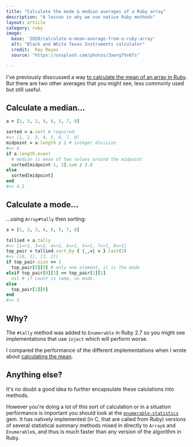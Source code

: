 ```yaml
---
title: "Calculate the mode & median averages of a Ruby array"
description: "A lesson in why we use native Ruby methods"
layout: article
category: ruby
image:
  base: '2020/calculate-a-mean-average-from-a-ruby-array'
  alt: "Black and White Texas Instruments calculator"
  credit:  Ray Reyes
  source: "https://unsplash.com/photos/3xwrg7Vv6Ts"

---
```


I've previously disscussed a way [to calculate the mean of an array in Ruby](/ruby/calculate-a-mean-average-from-a-ruby-array). But there are two other averages that you might see, less commonly used but still useful.


## Calculate a median...

```ruby
a = [1, 3, 2, 4, 6, 5, 7, 8]

sorted = a.sort # required
#=> [1, 2, 3, 4, 5, 6, 7, 8]
midpoint = a.length / 2 # integer division
#=> 4
if a.length.even?
  # median is mean of two values around the midpoint
  sorted[midpoint-1, 2].sum / 2.0
else
  sorted[midpoint]
end
#=> 4.5
```


## Calculate a mode...

...using `Array#tally` then sorting:

```ruby
a = [1, 3, 3, 4, 6, 5, 7, 8]

tallied = a.tally
#=> {1=>1, 3=>2, 4=>1, 6=>1, 5=>1, 7=>1, 8=>1}
top_pair = tallied.sort_by { |_,v| v }.last(2)
#=> [[8, 1], [3, 2]]
if top_pair.size == 1
  top_pair[0][0] # only one element, it is the mode
elsif top_pair[0][1] == top_pair[1][1]
  nil # if count is same, no mode.
else
  top_pair[1][0]
end
#=> 3
```


## Why?

The `#tally` method was added to `Enumerable` in Ruby 2.7 so you might see implementations that use `inject` which will perform worse.

I compared the performance of the different implementations when I wrote about [calculating the mean](/ruby/calculate-a-mean-average-from-a-ruby-array).


## Anything else?

It's no doubt a good idea to further encapsulate these calulations into methods.

However you're doing a lot of this sort of calculation or in a situation performance is important you should look at the [`enumerable-statistics`](https://github.com/mrkn/enumerable-statistics) gem. It has natively implemented (in C, that are called from Ruby) versions of several statistical summary methods mixed in directly to `Array`s and `Enumerable`s, and thus is much faster than any version of the algorithm in Ruby.